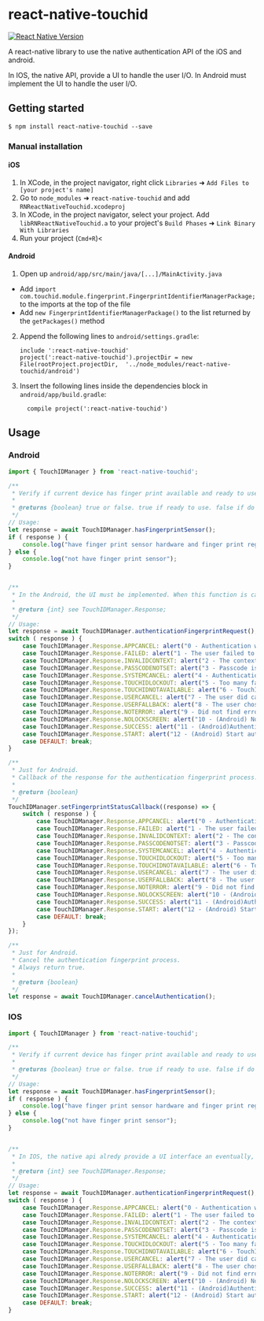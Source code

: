 

# react-native-touchid

[![React Native Version](https://img.shields.io/badge/react--native-latest-blue.svg?style=flat-square)](http://facebook.github.io/react-native/releases)

A react-native library to use the native authentication API of the iOS and android.

In IOS, the native API, provide a UI to handle the user I/O.
In Android must implement the UI to handle the user I/O.

## Getting started

`$ npm install react-native-touchid --save`

### Manual installation


#### iOS

1. In XCode, in the project navigator, right click `Libraries` ➜ `Add Files to [your project's name]`
2. Go to `node_modules` ➜ `react-native-touchid` and add `RNReactNativeTouchid.xcodeproj`
3. In XCode, in the project navigator, select your project. Add `libRNReactNativeTouchid.a` to your project's `Build Phases` ➜ `Link Binary With Libraries`
4. Run your project (`Cmd+R`)<

#### Android

1. Open up `android/app/src/main/java/[...]/MainActivity.java`
  - Add `import com.touchid.module.fingerprint.FingerprintIdentifierManagerPackage;` to the imports at the top of the file
  - Add `new FingerprintIdentifierManagerPackage()` to the list returned by the `getPackages()` method
2. Append the following lines to `android/settings.gradle`:
  	```
  	include ':react-native-touchid'
  	project(':react-native-touchid').projectDir = new File(rootProject.projectDir, 	'../node_modules/react-native-touchid/android')
  	```
3. Insert the following lines inside the dependencies block in `android/app/build.gradle`:
  	```
      compile project(':react-native-touchid')
  	```

## Usage

### Android

```javascript
import { TouchIDManager } from 'react-native-touchid';

/**
 * Verify if current device has finger print available and ready to use.
 *
 * @returns {boolean} true or false. true if ready to use. false if do not have hardware or finger print registered.
 */
// Usage:
let response = await TouchIDManager.hasFingerprintSensor();
if ( response ) {
    console.log("have finger print sensor hardware and finger print registered");
} else {
    console.log("not have finger print sensor");
}


/**
 * In the Android, the UI must be implemented. When this function is called, the native API wait the user to input the finger print if everything is alright or immediately return an response. To cancel the authentication, or if the user give up in authenticate by finger print, call "TouchIDManager.cancelAuthentication".
 *
 * @return {int} see TouchIDManager.Response;
 */
// Usage:
let response = await TouchIDManager.authenticationFingerprintRequest();
switch ( response ) {
    case TouchIDManager.Response.APPCANCEL: alert("0 - Authentication was cancelled by application"); break;
    case TouchIDManager.Response.FAILED: alert("1 - The user failed to provide valid credentials"); break;
    case TouchIDManager.Response.INVALIDCONTEXT: alert("2 - The context is invalid"); break;
    case TouchIDManager.Response.PASSCODENOTSET: alert("3 - Passcode is not set on the device"); break;
    case TouchIDManager.Response.SYSTEMCANCEL: alert("4 - Authentication was cancelled by the system"); break;
    case TouchIDManager.Response.TOUCHIDLOCKOUT: alert("5 - Too many failed attempts."); break;
    case TouchIDManager.Response.TOUCHIDNOTAVAILABLE: alert("6 - TouchIDManager is not available on the device"); break;
    case TouchIDManager.Response.USERCANCEL: alert("7 - The user did cancel"); break;
    case TouchIDManager.Response.USERFALLBACK: alert("8 - The user chose to use the fallback"); break;
    case TouchIDManager.Response.NOTERROR: alert("9 - Did not find error code object"); break;
    case TouchIDManager.Response.NOLOCKSCREEN: alert("10 - (Android) No lock sreen enable"); break;
    case TouchIDManager.Response.SUCCESS: alert("11 - (Android)Authentication success"); break;
    case TouchIDManager.Response.START: alert("12 - (Android) Start authentication"); break;
    case DEFAULT: break;
}

/**
 * Just for Android.
 * Callback of the response for the authentication fingerprint process.  
 *
 * @return {boolean}
 */
TouchIDManager.setFingerprintStatusCallback((response) => {
    switch ( response ) {
        case TouchIDManager.Response.APPCANCEL: alert("0 - Authentication was cancelled by application"); break;
        case TouchIDManager.Response.FAILED: alert("1 - The user failed to provide valid credentials"); break;
        case TouchIDManager.Response.INVALIDCONTEXT: alert("2 - The context is invalid"); break;
        case TouchIDManager.Response.PASSCODENOTSET: alert("3 - Passcode is not set on the device"); break;
        case TouchIDManager.Response.SYSTEMCANCEL: alert("4 - Authentication was cancelled by the system"); break;
        case TouchIDManager.Response.TOUCHIDLOCKOUT: alert("5 - Too many failed attempts."); break;
        case TouchIDManager.Response.TOUCHIDNOTAVAILABLE: alert("6 - TouchIDManager is not available on the device"); break;
        case TouchIDManager.Response.USERCANCEL: alert("7 - The user did cancel"); break;
        case TouchIDManager.Response.USERFALLBACK: alert("8 - The user chose to use the fallback"); break;
        case TouchIDManager.Response.NOTERROR: alert("9 - Did not find error code object"); break;
        case TouchIDManager.Response.NOLOCKSCREEN: alert("10 - (Android) No lock sreen enable"); break;
        case TouchIDManager.Response.SUCCESS: alert("11 - (Android)Authentication success"); break;
        case TouchIDManager.Response.START: alert("12 - (Android) Start authentication"); break;
        case DEFAULT: break;
    }
});

/**
 * Just for Android.
 * Cancel the authentication fingerprint process.
 * Always return true.
 *
 * @return {boolean}
 */
let response = await TouchIDManager.cancelAuthentication();
```

### IOS

```javascript
import { TouchIDManager } from 'react-native-touchid';

/**
 * Verify if current device has finger print available and ready to use.
 *
 * @returns {boolean} true or false. true if ready to use. false if do not have hardware or finger print registered.
 */
// Usage:
let response = await TouchIDManager.hasFingerprintSensor();
if ( response ) {
    console.log("have finger print sensor hardware and finger print registered");
} else {
    console.log("not have finger print sensor");
}


/**
 * In IOS, the native api alredy provide a UI interface an eventually, easier to authenticate the finger print.
 *
 * @return {int} see TouchIDManager.Response;
 */
// Usage:
let response = await TouchIDManager.authenticationFingerprintRequest();
switch ( response ) {
    case TouchIDManager.Response.APPCANCEL: alert("0 - Authentication was cancelled by application"); break;
    case TouchIDManager.Response.FAILED: alert("1 - The user failed to provide valid credentials"); break;
    case TouchIDManager.Response.INVALIDCONTEXT: alert("2 - The context is invalid"); break;
    case TouchIDManager.Response.PASSCODENOTSET: alert("3 - Passcode is not set on the device"); break;
    case TouchIDManager.Response.SYSTEMCANCEL: alert("4 - Authentication was cancelled by the system"); break;
    case TouchIDManager.Response.TOUCHIDLOCKOUT: alert("5 - Too many failed attempts."); break;
    case TouchIDManager.Response.TOUCHIDNOTAVAILABLE: alert("6 - TouchIDManager is not available on the device"); break;
    case TouchIDManager.Response.USERCANCEL: alert("7 - The user did cancel"); break;
    case TouchIDManager.Response.USERFALLBACK: alert("8 - The user chose to use the fallback"); break;
    case TouchIDManager.Response.NOTERROR: alert("9 - Did not find error code object"); break;
    case TouchIDManager.Response.NOLOCKSCREEN: alert("10 - (Android) No lock sreen enable"); break;
    case TouchIDManager.Response.SUCCESS: alert("11 - (Android)Authentication success"); break;
    case TouchIDManager.Response.START: alert("12 - (Android) Start authentication"); break;
    case DEFAULT: break;
}
```

